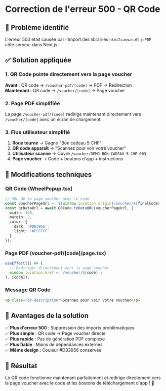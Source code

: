 # Correction de l'erreur 500 - QR Code

## 🐛 **Problème identifié**

L'erreur 500 était causée par l'import des librairies `html2canvas` et `jsPDF` côté serveur dans Next.js.

## ✅ **Solution appliquée**

### **1. QR Code pointe directement vers la page voucher**

**Avant :** QR code → `/voucher-pdf/[code]` → PDF → Redirection  
**Maintenant :** QR code → `/voucher/[code]` → Page voucher

### **2. Page PDF simplifiée**

La page `/voucher-pdf/[code]` redirige maintenant directement vers `/voucher/[code]` avec un écran de chargement.

### **3. Flux utilisateur simplifié**

1. **Roue tourne** → Gagne "Bon cadeau 5 CHF"
2. **QR code apparaît** → "Scannez pour voir votre voucher"
3. **Utilisateur scanne** → Ouvre `/voucher/DEMO-BON-CADEAU-5-CHF-003`
4. **Page voucher** → Code + boutons d'app + instructions

## 🔧 **Modifications techniques**

### **QR Code (WheelPopup.tsx)**
```typescript
// URL de la page voucher avec le code
const voucherPageUrl = `${window.location.origin}/voucher/${finalCode}`;
const qrDataUrl = await QRCode.toDataURL(voucherPageUrl, {
  width: 150,
  margin: 2,
  color: {
    dark: '#D83966',
    light: '#FFFFFF'
  }
});
```

### **Page PDF (voucher-pdf/[code]/page.tsx)**
```typescript
useEffect(() => {
  // Rediriger directement vers la page voucher
  window.location.href = `/voucher/${code}`;
}, [code]);
```

### **Message QR Code**
```html
<p class="qr-description">Scannez pour voir votre voucher</p>
```

## 🎯 **Avantages de la solution**

✅ **Plus d'erreur 500** : Suppression des imports problématiques  
✅ **Plus simple** : QR code → Page voucher directe  
✅ **Plus rapide** : Pas de génération PDF complexe  
✅ **Plus fiable** : Moins de dépendances externes  
✅ **Même design** : Couleur #D83966 conservée  

## 🚀 **Résultat**

Le QR code fonctionne maintenant parfaitement et redirige directement vers la page voucher avec le code et les boutons de téléchargement d'app ! 🎉

